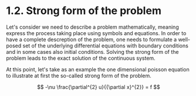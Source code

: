 # 1.2. Strong form of the problem

Let's consider we need to describe a problem mathematically, meaning express the process taking place using symbols and equations. 
In order to have a complete descreption of the problem, one needs to formulate a well-posed set of the underlying differential equations with boundary conditions and in some cases also initial conditions. Solving the strong form of the problem leads to the exact solution of the continuous system. 

At this point, let's take as an example the one dimensional poisson equation to illustrate at first the so-called strong form of the problem. 


$$ -\nu \frac{\partial^{2} u}{{\partial x}^{2}} = f $$

